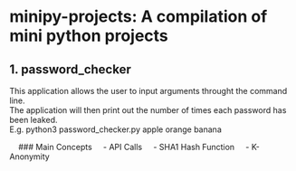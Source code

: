 # minipy-projects: A compilation of mini python projects

## 1. password_checker
This application allows the user to input arguments throught the command line.  
The application will then print out the number of times each password has been leaked.  
E.g. python3 password_checker.py apple orange banana  

&nbsp;&nbsp;&nbsp; ### Main Concepts
&nbsp;&nbsp;&nbsp; - API Calls
&nbsp;&nbsp;&nbsp; - SHA1 Hash Function
&nbsp;&nbsp;&nbsp; - K-Anonymity